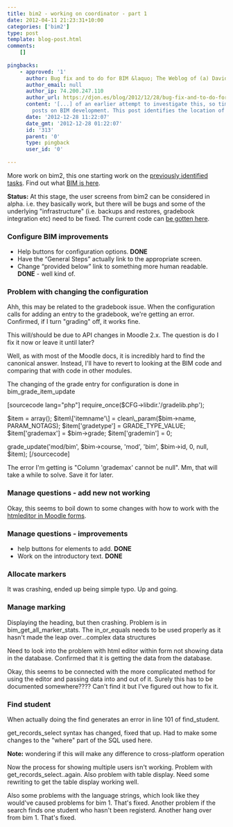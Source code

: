 ```yaml
---
title: bim2 - working on coordinator - part 1
date: 2012-04-11 21:23:31+10:00
categories: ['bim2']
type: post
template: blog-post.html
comments:
    []
    
pingbacks:
    - approved: '1'
      author: Bug fix and to do for BIM &laquo; The Weblog of (a) David Jones
      author_email: null
      author_ip: 74.200.247.110
      author_url: https://djon.es/blog/2012/12/28/bug-fix-and-to-do-for-bim/
      content: '[...] of an earlier attempt to investigate this, so time to revisit prior
        posts on BIM development. This post identifies the location of the [...]'
      date: '2012-12-28 11:22:07'
      date_gmt: '2012-12-28 01:22:07'
      id: '313'
      parent: '0'
      type: pingback
      user_id: '0'
    
---
```

More work on bim2, this one starting work on the [previously identified tasks](/blog2/2012/04/05/bim2-whats-working-for-coordinator/). Find out what [BIM is here](/blog2/research/bam-blog-aggregation-management/).

**Status:** At this stage, the user screens from bim2 can be considered in alpha. i.e. they basically work, but there will be bugs and some of the underlying "infrastructure" (i.e. backups and restores, gradebook integration etc) need to be fixed. The current code can [be gotten here](https://github.com/djplaner/BIM/tree/bim2).

### Configure BIM improvements

- Help buttons for configuration options. **DONE**
- Have the “General Steps” actually link to the appropriate screen.
- Change “provided below” link to something more human readable. **DONE** - well kind of.

### Problem with changing the configuration

Ahh, this may be related to the gradebook issue. When the configuration calls for adding an entry to the gradebook, we're getting an error. Confirmed, if I turn "grading" off, it works fine.

This will/should be due to API changes in Moodle 2.x. The question is do I fix it now or leave it until later?

Well, as with most of the Moodle docs, it is incredibly hard to find the canonical answer. Instead, I'll have to revert to looking at the BIM code and comparing that with code in other modules.

The changing of the grade entry for configuration is done in bim\_grade\_item\_update

\[sourcecode lang="php"\] require\_once($CFG->libdir.'/gradelib.php');

$item = array(); $item\['itemname'\] = clean\_param($bim->name, PARAM\_NOTAGS); $item\['gradetype'\] = GRADE\_TYPE\_VALUE; $item\['grademax'\] = $bim->grade; $item\['grademin'\] = 0;

grade\_update('mod/bim', $bim->course, 'mod', 'bim', $bim->id, 0, null, $item); \[/sourcecode\]

The error I'm getting is "Column 'grademax' cannot be null". Mm, that will take a while to solve. Save it for later.

### Manage questions - add new not working

Okay, this seems to boil down to some changes with how to work with the [htmleditor in Moodle forms](http://docs.moodle.org/dev/Using_the_File_API_in_Moodle_forms#Replace_old_htmleditor_with_editor).

### Manage questions - improvements

- help buttons for elements to add. **DONE**
- Work on the introductory text. **DONE**

### Allocate markers

It was crashing, ended up being simple typo. Up and going.

### Manage marking

Displaying the heading, but then crashing. Problem is in bim\_get\_all\_marker\_stats. The in\_or\_equals needs to be used properly as it hasn't made the leap over...complex data structures

Need to look into the problem with html editor within form not showing data in the database. Confirmed that it is getting the data from the database.

Okay, this seems to be connected with the more complicated method for using the editor and passing data into and out of it. Surely this has to be documented somewhere???? Can't find it but I've figured out how to fix it.

### Find student

When actually doing the find generates an error in line 101 of find\_student.

get\_records\_select syntax has changed, fixed that up. Had to make some changes to the "where" part of the SQL used here.

**Note:** wondering if this will make any difference to cross-platform operation

Now the process for showing multiple users isn't working. Problem with get\_records\_select..again. Also problem with table display. Need some rewriting to get the table display working well.

Also some problems with the language strings, which look like they would've caused problems for bim 1. That's fixed. Another problem if the search finds one student who hasn't been registerd. Another hang over from bim 1. That's fixed.